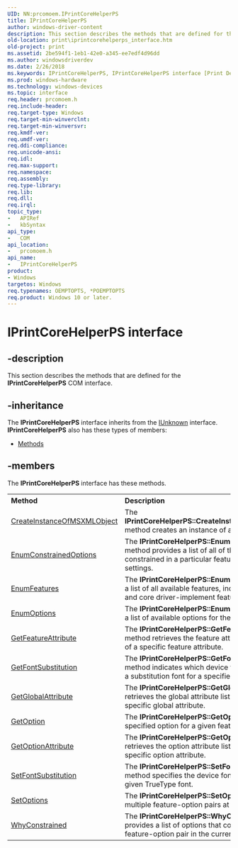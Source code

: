 ```yaml
---
UID: NN:prcomoem.IPrintCoreHelperPS
title: IPrintCoreHelperPS
author: windows-driver-content
description: This section describes the methods that are defined for the IPrintCoreHelperPS COM interface.
old-location: print\iprintcorehelperps_interface.htm
old-project: print
ms.assetid: 2be594f1-1eb1-42e0-a345-ee7edf4d96dd
ms.author: windowsdriverdev
ms.date: 2/26/2018
ms.keywords: IPrintCoreHelperPS, IPrintCoreHelperPS interface [Print Devices], IPrintCoreHelperPS interface [Print Devices], described, prcomoem/IPrintCoreHelperPS, print.iprintcorehelperps_interface, print_unidrv-pscript_allplugins_793ff9db-3ae7-4c10-a84e-bc974a72529e.xml
ms.prod: windows-hardware
ms.technology: windows-devices
ms.topic: interface
req.header: prcomoem.h
req.include-header: 
req.target-type: Windows
req.target-min-winverclnt: 
req.target-min-winversvr: 
req.kmdf-ver: 
req.umdf-ver: 
req.ddi-compliance: 
req.unicode-ansi: 
req.idl: 
req.max-support: 
req.namespace: 
req.assembly: 
req.type-library: 
req.lib: 
req.dll: 
req.irql: 
topic_type:
-	APIRef
-	kbSyntax
api_type:
-	COM
api_location:
-	prcomoem.h
api_name:
-	IPrintCoreHelperPS
product:
- Windows
targetos: Windows
req.typenames: OEMPTOPTS, *POEMPTOPTS
req.product: Windows 10 or later.
---
```


# IPrintCoreHelperPS interface


## -description


This section describes the methods that are defined for the <b>IPrintCoreHelperPS</b> COM interface. 


## -inheritance

The <b xmlns:loc="http://microsoft.com/wdcml/l10n">IPrintCoreHelperPS</b> interface inherits from the <a href="https://msdn.microsoft.com/33f1d79a-33fc-4ce5-a372-e08bda378332">IUnknown</a> interface. <b>IPrintCoreHelperPS</b> also has these types of members:
<ul>
<li><a href="https://docs.microsoft.com/">Methods</a></li>
</ul>

## -members

The <b>IPrintCoreHelperPS</b> interface has these methods.
<table class="members" id="memberListMethods">
<tr>
<th align="left" width="37%">Method</th>
<th align="left" width="63%">Description</th>
</tr>
<tr data="declared;">
<td align="left" width="37%">
<a href="https://msdn.microsoft.com/017f6e00-694b-4ada-86be-cf2be047fa88">CreateInstanceOfMSXMLObject</a>
</td>
<td align="left" width="63%">
The <b>IPrintCoreHelperPS::CreateInstanceOfMSXMLObject</b> method creates an instance of an MSXML object. 

</td>
</tr>
<tr data="declared;">
<td align="left" width="37%">
<a href="https://msdn.microsoft.com/106119cd-80ed-4d26-a7c1-fda5a49b080c">EnumConstrainedOptions</a>
</td>
<td align="left" width="63%">
The <b>IPrintCoreHelperPS::EnumConstrainedOptions</b> method provides a list of all of the options that are constrained in a particular feature, based on current settings.

</td>
</tr>
<tr data="declared;">
<td align="left" width="37%">
<a href="https://msdn.microsoft.com/c67c15a4-3dbf-4317-b6d5-e52f426e7619">EnumFeatures</a>
</td>
<td align="left" width="63%">
The<b> IPrintCoreHelperPS::EnumFeatures</b> method gets a list of all available features, including synthesized and core driver-implement features.

</td>
</tr>
<tr data="declared;">
<td align="left" width="37%">
<a href="https://msdn.microsoft.com/bd23f4e6-7a99-4347-ae29-a1e832db2e03">EnumOptions</a>
</td>
<td align="left" width="63%">
The <b>IPrintCoreHelperPS::EnumOptions</b> method gets a list of available options for the given feature. 

</td>
</tr>
<tr data="declared;">
<td align="left" width="37%">
<a href="https://msdn.microsoft.com/bf5d9081-20c8-43da-a71f-f089c2885b49">GetFeatureAttribute</a>
</td>
<td align="left" width="63%">
The <b>IPrintCoreHelperPS::GetFeatureAttribute</b> method retrieves the feature attribute list or the value of a specific feature attribute.

</td>
</tr>
<tr data="declared;">
<td align="left" width="37%">
<a href="https://msdn.microsoft.com/d5f71935-8371-413d-a602-a9a4a9e976c3">GetFontSubstitution</a>
</td>
<td align="left" width="63%">
The <b>IPrintCoreHelperPS::GetFontSubstitution</b> method indicates which device font, if any, is used as a substitution font for a specified TrueType font.

</td>
</tr>
<tr data="declared;">
<td align="left" width="37%">
<a href="https://msdn.microsoft.com/4243ac31-83a7-47b5-8406-9d9537fbeb11">GetGlobalAttribute</a>
</td>
<td align="left" width="63%">
The <b>IPrintCoreHelperPS::GetGlobalAttribute</b> method retrieves the global attribute list or the value of a specific global attribute.

</td>
</tr>
<tr data="declared;">
<td align="left" width="37%">
<a href="https://msdn.microsoft.com/library/windows/hardware/hh451273">GetOption</a>
</td>
<td align="left" width="63%">
The <b>IPrintCoreHelperPS::GetOption</b> method gets a specified option for a given feature.

</td>
</tr>
<tr data="declared;">
<td align="left" width="37%">
<a href="https://msdn.microsoft.com/66e794e6-ded0-41b1-b52b-d886bb58a4ff">GetOptionAttribute</a>
</td>
<td align="left" width="63%">
The <b>IPrintCoreHelperPS::GetOptionAttribute</b> method retrieves the option attribute list or the value of a specific option attribute.

</td>
</tr>
<tr data="declared;">
<td align="left" width="37%">
<a href="https://msdn.microsoft.com/2f3b47db-8e4e-4a76-a08a-acd2b903247e">SetFontSubstitution</a>
</td>
<td align="left" width="63%">
The <b>IPrintCoreHelperPS::SetFontSubstitution</b> method specifies the device font to print in place of a given TrueType font. 

</td>
</tr>
<tr data="declared;">
<td align="left" width="37%">
<a href="https://msdn.microsoft.com/ba80f0f5-ecea-41d7-8ddd-58b417e1fbe7">SetOptions</a>
</td>
<td align="left" width="63%">
The <b>IPrintCoreHelperPS::SetOptions</b> method sets multiple feature-option pairs at the same time.

</td>
</tr>
<tr data="declared;">
<td align="left" width="37%">
<a href="https://msdn.microsoft.com/23953142-9246-41cf-91b4-75b1a3f6128e">WhyConstrained</a>
</td>
<td align="left" width="63%">
The <b>IPrintCoreHelperPS::WhyConstrained</b> method provides a list of options that constrain the specified feature-option pair in the current configuration.

</td>
</tr>
</table> 

